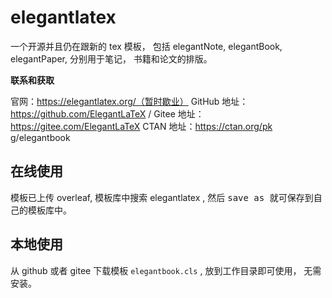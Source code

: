 
# elegantlatex

一个开源并且仍在跟新的 tex 模板， 包括 elegantNote, elegantBook, elegantPaper, 分别用于笔记， 书籍和论文的排版。

**联系和获取**

官网：https://elegantlatex.org/（暂时歇业）
GitHub 地址：https://github.com/ElegantLaTeX /
Gitee 地址：https://gitee.com/ElegantLaTeX
CTAN 地址：https://ctan.org/pk g/elegantbook

## 在线使用

模板已上传 overleaf, 模板库中搜索 elegantlatex , 然后 <kbd>save as </kbd> 就可保存到自己的模板库中。

## 本地使用

从 github 或者 gitee 下载模板 `elegantbook.cls` , 放到工作目录即可使用， 无需安装。

